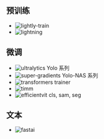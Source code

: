 ## 预训练

- ![lightly-train](https://www.lightly.ai/lightly-train)
- ![lightning](https://lightning.ai/)

## 微调

- ![ultralytics](https://www.ultralytics.com/)  Yolo 系列
- ![super-gradients](https://github.com/Deci-AI/super-gradients)   Yolo-NAS 系列
- ![transformers trainer](https://huggingface.co/docs/transformers/zh/main_classes/trainer) 
- ![timm](https://huggingface.co/docs/timm/training_script)
- ![efficientvit](https://github.com/mit-han-lab/efficientvit)  cls, sam, seg

## 文本

- ![fastai](https://docs.fast.ai/)
